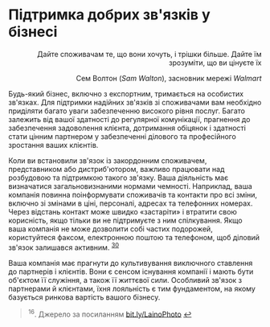 # Підтримка добрих зв'язків у бізнесі

<p align="right">Дайте споживачам те, що вони хочуть, і трішки більше. Дайте їм зрозуміти, що ви цінуєте їх</p>
<p align="right">Сем Волтон (<i>Sam Walton</i>), засновник мережі <i>Walmart</i><sup></p>

Будь-який бізнес, включно з експортним, тримається на особистих зв'язках. Для підтримки надійних зв'язків зі споживачами вам необхідно приділяти багато уваги забезпеченню високого рівня послуг. Багато залежить від вашої здатності до регулярної комунікації, прагнення до забезпечення задоволення клієнта, дотримання обіцянок і здатності стати цінним партнером у забезпеченні ділового та професійного зростання ваших клієнтів. 

Коли ви встановили зв'язок із закордонним споживачем, представником або дистриб'ютором, важливо працювати над розбудовою та підтримкою такого зв'язку. Ваша діяльність має визначатися загальновизнаними нормами чемності. Наприклад, ваша компанія повинна поінформувати споживачів та контакти про всі зміни, включно зі змінами в ціні, персоналі, адресах та телефонних номерах. Через відстань контакт може швидко «застаріти» і втратити свою корисність, якщо тільки ви не підтримуєте з ним спілкування. Якщо ваша компанія не може дозволити собі частих подорожей, користуйтеся факсом, електронною поштою та телефоном, щоб  діловий зв'язок залишався активним. <sup><a href="#fn_30" id="reffn_30">30</a></sup>

<div class="space">
<div class="eoz-wrap">
<div class="eoz-text">
Ваша компанія має прагнути до культивування виключного ставлення до партнерів і клієнтів. Вони є сенсом існування компанії і мають бути об'єктом її служіння, а також її життєвої сили. Особливий зв'язок з партнерами й клієнтами, їхня лояльність є тим фундаментом, на якому базується ринкова вартість вашого бізнесу.
</div>
</div>
</div>

<blockquote id="fn_30">
<sup>16</sup>. Джерело за посиланням <a href="http://bit.ly/LainoPhoto">bit.ly/LainoPhoto</a> <a href="#reffn_30" title="Jump back to footnote [30] in the text."> ↩</a>
</blockquote>